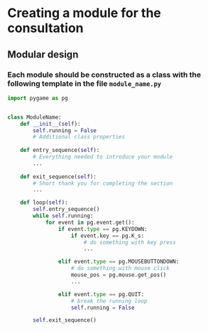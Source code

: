 # Creating a module for the consultation

## Modular design
### Each module should be constructed as a class with the following template in the file **`module_name.py`**

```python
import pygame as pg


class ModuleName:
    def __init__(self):
        self.running = False
        # Additional class properties
    
    def entry_sequence(self):
        # Everything needed to introduce your module 
        ...
    
    def exit_sequence(self):
        # Short thank you for completing the section
        ...

    def loop(self):
        self.entry_sequence()
        while self.running:
            for event in pg.event.get():
                if event.type == pg.KEYDOWN:
                    if event.key == pg.K_s:
                        # do something with key press
                        ...

                elif event.type == pg.MOUSEBUTTONDOWN:
                    # do something with mouse click
                    mouse_pos = pg.mouse.get_pos()
                    ...

                elif event.type == pg.QUIT:
                    # break the running loop
                    self.running = False

        self.exit_sequence()
```
    